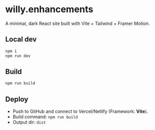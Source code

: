 # willy.enhancements

A minimal, dark React site built with Vite + Tailwind + Framer Motion.

## Local dev
```bash
npm i
npm run dev
```

## Build
```bash
npm run build
```

## Deploy
- Push to GitHub and connect to Vercel/Netlify (Framework: **Vite**).
- Build command: `npm run build`
- Output dir: `dist`
